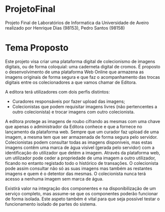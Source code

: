 # ProjetoFinal

Projeto Final de Laboratórios de Informatica da Universidade de Aveiro realizado por Henrique Dias (98153), Pedro Santos (98158)

# Tema Proposto

Este projeto visa criar uma plataforma digital de colecionismo de imagens digitais, ou de forma coloquial: uma caderneta digital de cromos. É proposto o desenvolvimento de uma plataforma Web Online que armazena as imagens originais de forma segura e que faz o acompanhamento das trocas digitais entre os colecionadores a que vamos chamar de Editora.

A editora terá utilizadores com dois perfis distintos:
 - Curadores responsáveis por fazer upload das imagens;
 - Colecionistas que podem requisitar imagens livres (não pertencentes a outro colecionista) e trocar imagens com outro colecionista.

A editora protege as imagens de roubo cifrando as mesmas com uma chave que apenas o administrador da Editora conhece e que a fornece no lançamento da plataforma web. Sempre que um curador faz upload de uma imagem, a mesma tem que ser armazenada de forma segura pelo servidor. Colecionistas podem consultar todas as imagens disponíveis, mas estas imagens contêm uma marca de água visível (gerada pelo servidor) com a identificação do utilizador que detém a imagem. Através da plataforma web, um utilizador pode ceder a propriedade de uma imagem a outro utilizador, ficando no entanto registado todo o histórico de transações. O colecionista pode assim consultar não só as suas imagens mas também as restantes imagens e quem é o detentor das mesmas. O colecionista nunca terá acesso a nenhuma imagem sem marca de água.

Existirá valor na integração dos componentes e na disponibilização de um serviço completo, mas assume-se que os componentes poderão funcionar de forma isolada. Este aspeto também é vital para que seja possível testar o funcionamento isolado de partes do sistema.

